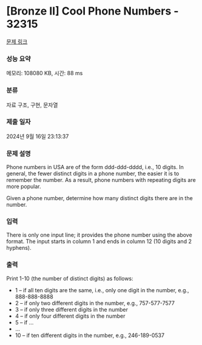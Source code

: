 # [Bronze II] Cool Phone Numbers - 32315 

[문제 링크](https://www.acmicpc.net/problem/32315) 

### 성능 요약

메모리: 108080 KB, 시간: 88 ms

### 분류

자료 구조, 구현, 문자열

### 제출 일자

2024년 9월 16일 23:13:37

### 문제 설명

<p>Phone numbers in USA are of the form ddd-ddd-dddd, i.e., 10 digits. In general, the fewer distinct digits in a phone number, the easier it is to remember the number. As a result, phone numbers with repeating digits are more popular.</p>

<p>Given a phone number, determine how many distinct digits there are in the number.</p>

### 입력 

 <p>There is only one input line; it provides the phone number using the above format. The input starts in column 1 and ends in column 12 (10 digits and 2 hyphens).</p>

### 출력 

 <p>Print 1-10 (the number of distinct digits) as follows:</p>

<ul>
	<li>1 – if all ten digits are the same, i.e., only one digit in the number, e.g., 888-888-8888</li>
	<li>2 – if only two different digits in the number, e.g., 757-577-7577</li>
	<li>3 – if only three different digits in the number</li>
	<li>4 – if only four different digits in the number</li>
	<li>5 – if …</li>
	<li>…</li>
	<li>10 – if ten different digits in the number, e.g., 246-189-0537</li>
</ul>

